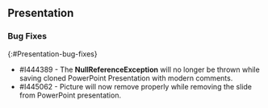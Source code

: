 ## Presentation

### Bug Fixes
{:#Presentation-bug-fixes}

* \#I444389 - The **NullReferenceException** will no longer be thrown while saving cloned PowerPoint Presentation with modern comments.
* \#I445062 - Picture will now remove properly while removing the slide from PowerPoint presentation.